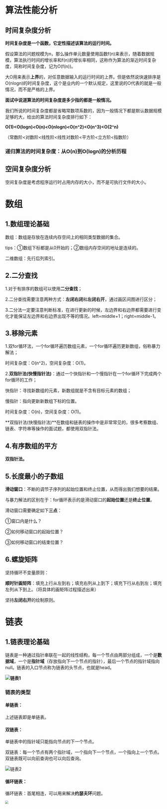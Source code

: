 # 算法性能分析

## 时间复杂度分析

**时间复杂度是一个函数，它定性描述该算法的运行时间。**

假设算法的问题规模为n，那么操作单元数量使用函数f(n)来表示，随着数据规模，算法执行时间的增长率和f(n)的增长率相同，这称作为算法的渐近时间复杂度，简称时间复杂度，记为O(f(n))。

大O用来表示**上界**的，对任意数据输入的运行时间的上界。但是依然说快速排序是O(nlogn)的时间复杂度，这个是业内的一个默认规定，这里说的O代表的就是一般情况，而不是严格的上界。

**面试中说道算法的时间复杂度是多少指的都是一般情况。**

我们所说的时间复杂度都是省略常数项系数的，因为一般情况下都是默认数据规模足够的大，给出的算法时间复杂度排行如下：

**O(1)<O(logn)<O(n)<O(nlogn)<O(n^2)<O(n^3)<O(2^n)**

（常数阶<对数阶<线性阶<线性对数阶<平方阶<立方阶<指数阶）

### 递归算法的时间复杂度：从O(n)到O(logn)的分析历程

## 空间复杂度分析

空间复杂度是考虑程序运行时占用内存的大小，而不是可执行文件的大小。



# 数组

## 1.数组理论基础

数组：数组是存放在连续内存空间上的相同类型数据的集合。

tips：①数组下标都是从0开始的；②数组内存空间的地址是连续的。

二维数组：先行后列索引。

## 2.二分查找

1.对于有排序的数组可以使用**二分查找**；

2.二分查找需要注意两种方式：**左闭右闭**和**左闭右开**，通过画区间图进行区分；

3.二分法一定要注意判断标准，在进行更新的时候，左边界和右边界都需要进行变化才能保证左边界和右边界出现不等的情况。left=middle+1；right=middle-1。

## 3.移除元素

1.双for循环法，一个for循环遍历数组元素，一个for循环遍历更新数组，俗称暴力解法；

时间复杂度：O(n^2)，空间复杂度：O(1)。

2.**双指针法(快慢指针法)**：通过一个快指针和一个慢指针在一个for循环下完成两个for循环的工作；

快指针：寻找新数组的元素，新数组就是不含有目标元素的数组；

慢指针：指向更新新数组下标的位置。

时间复杂度：O(n)，空间复杂度：O(1)。

**双指针法(快慢指针法)**在数组和链表的操作中是非常常见的，很多考察数组、链表、字符串等操作的面试题，都使用双指针法。

## 4.有序数组的平方

**双指针法。**

## 5.长度最小的子数组

**滑动窗口**：不断的调节子序列的起始位置和终止位置，从而得出我们想要的结果。

与暴力解法的区别在于：for循环表示的是滑动窗口的**起始位置**还是**终止位置**。

滑动窗口需要确定如下**三点**：

①窗口内是什么？

②如何移动窗口的起始位置？

③如何移动窗口的结束位置？

## 6.螺旋矩阵

坚持循环不变量原则：

**顺时针画矩阵**：填充上行从左到右；填充右列从上到下；填充下行从右到左；填充左列从下到上。（将具体的画矩阵过程描述出来）

坚持**左闭右开**的绘制原则。



# 链表

## 1.链表理论基础

链表是一种通过指针串联在一起的线性结构，每一个节点由两部分组成，一个是**数据域**，一个是**指针域**（存放指向下一个节点的指针），最后一个节点的指针域指向null。链表的入口节点称为链表的头节点，也就是head。

**![链表1](https://code-thinking-1253855093.file.myqcloud.com/pics/20200806194529815.png)**

### 链表的类型

#### 单链表：

上述链表即是单链表。

#### 双链表：

单链表中的指针域只能指向节点的下一个节点。

双链表：每一个节点有两个指针域，一个指向下一个节点，一个指向上一个节点。双链表既可以向前查询也可以向后查询。

![链表2](https://code-thinking-1253855093.file.myqcloud.com/pics/20200806194559317.png)

#### 循环链表：

循环链表：首尾相连，可以用来解决**约瑟夫环**问题。

<img src="https://code-thinking-1253855093.file.myqcloud.com/pics/20200806194629603.png" style="zoom:60%;" />
